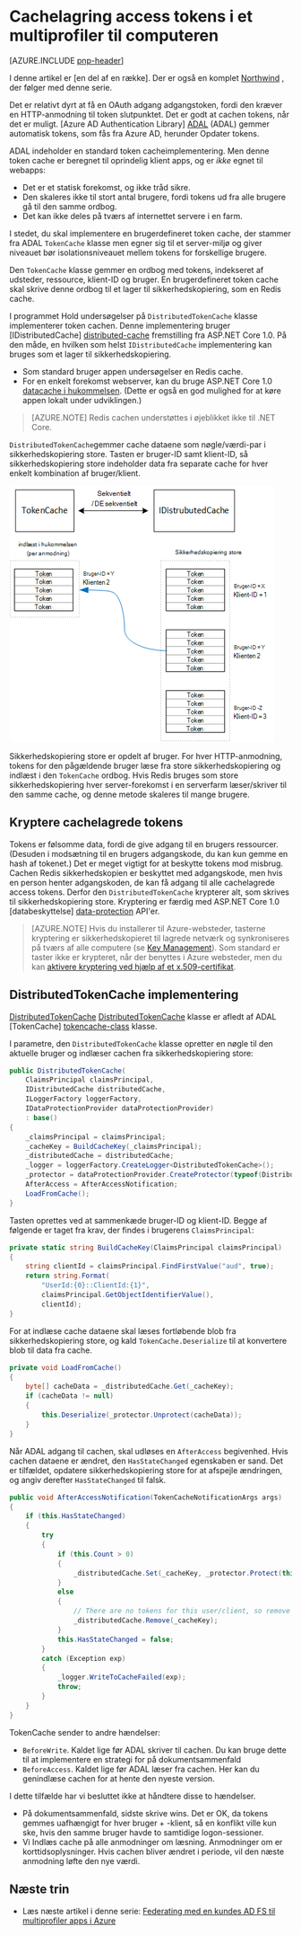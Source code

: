 <properties
   pageTitle="Cachelagring adgang tokens i et multiprofiler computeren | Microsoft Azure"
   description="Cachelagring access tokens, der bruges til at starte en back-end Web API"
   services=""
   documentationCenter="na"
   authors="MikeWasson"
   manager="roshar"
   editor=""
   tags=""/>

<tags
   ms.service="guidance"
   ms.devlang="dotnet"
   ms.topic="article"
   ms.tgt_pltfrm="na"
   ms.workload="na"
   ms.date="02/16/2016"
   ms.author="mwasson"/>


# <a name="caching-access-tokens-in-a-multitenant-application"></a>Cachelagring access tokens i et multiprofiler til computeren

[AZURE.INCLUDE [pnp-header](../../includes/guidance-pnp-header-include.md)]

I denne artikel er [en del af en række]. Der er også en komplet [Northwind] , der følger med denne serie.

Det er relativt dyrt at få en OAuth adgang adgangstoken, fordi den kræver en HTTP-anmodning til token slutpunktet. Det er godt at cachen tokens, når det er muligt. [Azure AD Authentication Library] [ ADAL] (ADAL) gemmer automatisk tokens, som fås fra Azure AD, herunder Opdater tokens.

ADAL indeholder en standard token cacheimplementering. Men denne token cache er beregnet til oprindelig klient apps, og er _ikke_ egnet til webapps:

-   Det er et statisk forekomst, og ikke tråd sikre.
-   Den skaleres ikke til stort antal brugere, fordi tokens ud fra alle brugere gå til den samme ordbog.
-   Det kan ikke deles på tværs af internettet servere i en farm.

I stedet, du skal implementere en brugerdefineret token cache, der stammer fra ADAL `TokenCache` klasse men egner sig til et server-miljø og giver niveauet bør isolationsniveauet mellem tokens for forskellige brugere.

Den `TokenCache` klasse gemmer en ordbog med tokens, indekseret af udsteder, ressource, klient-ID og bruger. En brugerdefineret token cache skal skrive denne ordbog til et lager til sikkerhedskopiering, som en Redis cache.

I programmet Hold undersøgelser på `DistributedTokenCache` klasse implementerer token cachen. Denne implementering bruger [IDistributedCache] [ distributed-cache] fremstilling fra ASP.NET Core 1.0. På den måde, en hvilken som helst `IDistributedCache` implementering kan bruges som et lager til sikkerhedskopiering.

-   Som standard bruger appen undersøgelser en Redis cache.
-   For en enkelt forekomst webserver, kan du bruge ASP.NET Core 1.0 [datacache i hukommelsen][in-memory-cache]. (Dette er også en god mulighed for at køre appen lokalt under udviklingen.)

> [AZURE.NOTE] Redis cachen understøttes i øjeblikket ikke til .NET Core.

`DistributedTokenCache`gemmer cache dataene som nøgle/værdi-par i sikkerhedskopiering store. Tasten er bruger-ID samt klient-ID, så sikkerhedskopiering store indeholder data fra separate cache for hver enkelt kombination af bruger/klient.

![Token cache](media/guidance-multitenant-identity/token-cache.png)

Sikkerhedskopiering store er opdelt af bruger. For hver HTTP-anmodning, tokens for den pågældende bruger læse fra store sikkerhedskopiering og indlæst i den `TokenCache` ordbog. Hvis Redis bruges som store sikkerhedskopiering hver server-forekomst i en serverfarm læser/skriver til den samme cache, og denne metode skaleres til mange brugere.

## <a name="encrypting-cached-tokens"></a>Kryptere cachelagrede tokens

Tokens er følsomme data, fordi de give adgang til en brugers ressourcer. (Desuden i modsætning til en brugers adgangskode, du kan kun gemme en hash af tokenet.) Det er meget vigtigt for at beskytte tokens mod misbrug. Cachen Redis sikkerhedskopien er beskyttet med adgangskode, men hvis en person henter adgangskoden, de kan få adgang til alle cachelagrede access tokens. Derfor den `DistributedTokenCache` krypterer alt, som skrives til sikkerhedskopiering store. Kryptering er færdig med ASP.NET Core 1.0 [databeskyttelse] [ data-protection] API'er.

> [AZURE.NOTE] Hvis du installerer til Azure-websteder, tasterne kryptering er sikkerhedskopieret til lagrede netværk og synkroniseres på tværs af alle computere (se [Key Management][key-management]). Som standard er taster ikke er krypteret, når der benyttes i Azure websteder, men du kan [aktivere kryptering ved hjælp af et x.509-certifikat][x509-cert-encryption].


## <a name="distributedtokencache-implementation"></a>DistributedTokenCache implementering

[DistributedTokenCache] [ DistributedTokenCache] klasse er afledt af ADAL [TokenCache] [ tokencache-class] klasse.

I parametre, den `DistributedTokenCache` klasse opretter en nøgle til den aktuelle bruger og indlæser cachen fra sikkerhedskopiering store:

```csharp
public DistributedTokenCache(
    ClaimsPrincipal claimsPrincipal,
    IDistributedCache distributedCache,
    ILoggerFactory loggerFactory,
    IDataProtectionProvider dataProtectionProvider)
    : base()
{
    _claimsPrincipal = claimsPrincipal;
    _cacheKey = BuildCacheKey(_claimsPrincipal);
    _distributedCache = distributedCache;
    _logger = loggerFactory.CreateLogger<DistributedTokenCache>();
    _protector = dataProtectionProvider.CreateProtector(typeof(DistributedTokenCache).FullName);
    AfterAccess = AfterAccessNotification;
    LoadFromCache();
}
```

Tasten oprettes ved at sammenkæde bruger-ID og klient-ID. Begge af følgende er taget fra krav, der findes i brugerens `ClaimsPrincipal`:

```csharp
private static string BuildCacheKey(ClaimsPrincipal claimsPrincipal)
{
    string clientId = claimsPrincipal.FindFirstValue("aud", true);
    return string.Format(
        "UserId:{0}::ClientId:{1}",
        claimsPrincipal.GetObjectIdentifierValue(),
        clientId);
}
```

For at indlæse cache dataene skal læses fortløbende blob fra sikkerhedskopiering store, og kald `TokenCache.Deserialize` til at konvertere blob til data fra cache.

```csharp
private void LoadFromCache()
{
    byte[] cacheData = _distributedCache.Get(_cacheKey);
    if (cacheData != null)
    {
        this.Deserialize(_protector.Unprotect(cacheData));
    }
}
```

Når ADAL adgang til cachen, skal udløses en `AfterAccess` begivenhed. Hvis cachen dataene er ændret, den `HasStateChanged` egenskaben er sand. Det er tilfældet, opdatere sikkerhedskopiering store for at afspejle ændringen, og angiv derefter `HasStateChanged` til falsk.

```csharp
public void AfterAccessNotification(TokenCacheNotificationArgs args)
{
    if (this.HasStateChanged)
    {
        try
        {
            if (this.Count > 0)
            {
                _distributedCache.Set(_cacheKey, _protector.Protect(this.Serialize()));
            }
            else
            {
                // There are no tokens for this user/client, so remove the item from the cache.
                _distributedCache.Remove(_cacheKey);
            }
            this.HasStateChanged = false;
        }
        catch (Exception exp)
        {
            _logger.WriteToCacheFailed(exp);
            throw;
        }
    }
}
```

TokenCache sender to andre hændelser:

- `BeforeWrite`. Kaldet lige før ADAL skriver til cachen. Du kan bruge dette til at implementere en strategi for på dokumentsammenfald
- `BeforeAccess`. Kaldet lige før ADAL læser fra cachen. Her kan du genindlæse cachen for at hente den nyeste version.

I dette tilfælde har vi besluttet ikke at håndtere disse to hændelser.

- På dokumentsammenfald, sidste skrive wins. Det er OK, da tokens gemmes uafhængigt for hver bruger + -klient, så en konflikt ville kun ske, hvis den samme bruger havde to samtidige logon-sessioner.
- Vi Indlæs cache på alle anmodninger om læsning. Anmodninger om er korttidsoplysninger. Hvis cachen bliver ændret i periode, vil den næste anmodning løfte den nye værdi.

## <a name="next-steps"></a>Næste trin

- Læs næste artikel i denne serie: [Federating med en kundes AD FS til multiprofiler apps i Azure][adfs]

<!-- links -->
[ADAL]: https://msdn.microsoft.com/library/azure/jj573266.aspx
[adfs]: guidance-multitenant-identity-adfs.md
[data-protection]: https://docs.asp.net/en/latest/security/data-protection/index.html
[distributed-cache]: https://docs.asp.net/en/latest/fundamentals/distributed-cache.html
[DistributedTokenCache]: https://github.com/Azure-Samples/guidance-identity-management-for-multitenant-apps/blob/master/src/Tailspin.Surveys.TokenStorage/DistributedTokenCache.cs
[key-management]: https://docs.asp.net/en/latest/security/data-protection/configuration/default-settings.html
[in-memory-cache]: https://docs.asp.net/en/latest/fundamentals/caching.html
[tokencache-class]: https://msdn.microsoft.com/library/azure/microsoft.identitymodel.clients.activedirectory.tokencache.aspx
[x509-cert-encryption]: https://docs.asp.net/en/latest/security/data-protection/implementation/key-encryption-at-rest.html#x-509-certificate
[en del af en serie]: guidance-multitenant-identity.md
[Northwind]: https://github.com/Azure-Samples/guidance-identity-management-for-multitenant-apps
